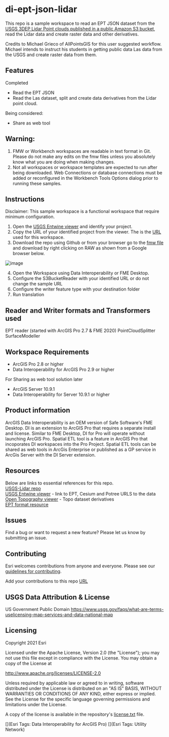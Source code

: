# di-ept-json-lidar

This repo is a sample workspace to read an EPT JSON dataset from the [USGS 3DEP Lidar Point clouds published in a public Amazon S3 bucket](https://registry.opendata.aws/usgs-lidar/), read the Lidar data and create raster data and other derivatives.<br/>

Credits to Michael Grieco of AllPointsGIS for  this user suggested workflow. Michael intends to instruct his students in getting public data Las data from the USGS and create raster data from them.

## Features

Completed
* Read the EPT JSON <br/>
* Read the Las dataset, split and create data derivatives from the Lidar point cloud.<br/>

Being considered:
* Share as web tool<br/>

## Warning: 
1. FMW or Workbench workspaces are readable in text format in Git. Please do not make any edits on the fmw files unless you absolutely know what you are doing when making changes.<br/>
2. Not all workspaces or workspace templates are expected to run after being downloaded. Web Connections or database connections must be added or reconfigured in the Workbench Tools Options dialog prior to running these samples.<br/>

## Instructions

Disclaimer: This sample workspace is a functional workspace that require minimum configuration.
1. Open the [USGS Entwine viewer](https://usgs.entwine.io/) and identify your project.
2. Copy the URL of your identified project from the viewer. The is the [URL](https://s3.us-west-2.amazonaws.com/usgs-lidar-public/ARRA-TX_CalhounCo_2010) used for this workspace.
3. Download the repo using Github or from your browser go to the [fmw file](https://github.com/salvaleonrp/di-ept-json-lidar/blob/main/EptLasToRaster28Incomplete.fmw) and download by right clicking on RAW as shown from a Google browser below.<br/>

![image](https://user-images.githubusercontent.com/87094963/139471922-a740933d-ef61-4419-8505-a744a3ba70c8.png)
 
4. Open the Workspace using Data Interoperability or FME Desktop.
5. Configure the S3BucketReader with your identified URL or do not change the sample URL
6. Configure the writer feature type with your destination folder
7. Run translation

## Reader and Writer formats and Transformers used
EPT reader (started with ArcGIS Pro 2.7 & FME 2020)
PointCloudSplitter
SurfaceModeller

## Workspace Requirements
* ArcGIS Pro 2.8 or  higher
* Data Interoperability for ArcGIS Pro 2.9 or higher

For Sharing as web tool solution later
* ArcGIS Server 10.9.1
* Data Interoperability for Server 10.9.1 or higher


## Product information
ArcGIS Data Interoperability is an OEM version of Safe Software's FME Desktop. DI is an extension to ArcGIS Pro that requires a separate install and license. Similar to FME Desktop, DI for Pro will operate without launching ArcGIS Pro. Spatial ETL tool is a feature in ArcGIS Pro that incoporates DI workspaces into the Pro Project. Spatial ETL tools can be shared as web tools in ArcGis Enterprise or published as a GP service in ArcGis Server with the DI Server extension. 


## Resources

Below are links to essential references for this repo.<br/>
[USGS-Lidar repo](https://github.com/hobu/usgs-lidar/)<br/>
[USGS Entwine viewer](https://usgs.entwine.io/) - link to EPT, Cesium and Potree URLS to the data<br/>
[Open Topography viewer](https://portal.opentopography.org/datasets) - Topo dataset derivatives<br/>
[EPT format resource](https://entwine.io/entwine-point-tile.html)<br/>

## Issues

Find a bug or want to request a new feature?  Please let us know by submitting an issue.

## Contributing

Esri welcomes contributions from anyone and everyone. Please see our [guidelines for contributing](https://github.com/esri/contributing).

Add your contributions to this repo [URL](https://github.com/awslabs/open-data-registry/blob/main/datasets/usgs-lidar.yaml)

## USGS Data Attribution & License
US Government Public Domain https://www.usgs.gov/faqs/what-are-terms-uselicensing-map-services-and-data-national-map

## Licensing
Copyright 2021 Esri

Licensed under the Apache License, Version 2.0 (the "License");
you may not use this file except in compliance with the License.
You may obtain a copy of the License at

   http://www.apache.org/licenses/LICENSE-2.0

Unless required by applicable law or agreed to in writing, software
distributed under the License is distributed on an "AS IS" BASIS,
WITHOUT WARRANTIES OR CONDITIONS OF ANY KIND, either express or implied.
See the License for the specific language governing permissions and
limitations under the License.

A copy of the license is available in the repository's [license.txt](https://github.com/salvaleonrp/di-data-driven-electric-utility-export-subnetwork/blob/main/license.txt) file.

[](Esri Tags: Data Interoperability for ArcGIS Pro)
[](Esri Tags: Utility Network)
